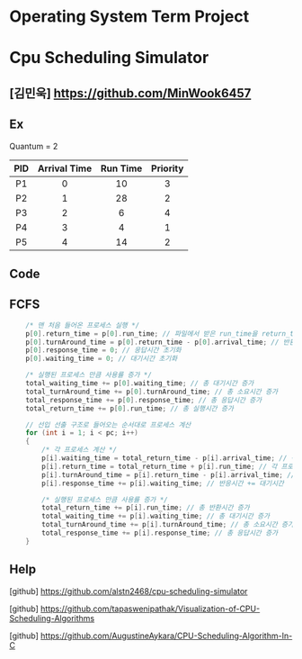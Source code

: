 # Operating System Term Project


# Cpu Scheduling Simulator


## [김민욱] https://github.com/MinWook6457

## Ex
Quantum = 2

|PID|Arrival Time|Run Time|Priority|
|:-:|:-:|:-:|:-:|
|P1|0|10|3|
|P2|1|28|2|
|P3|2|6|4|
|P4|3|4|1|
|P5|4|14|2|


## Code

## FCFS
```C
	/* 맨 처음 들어온 프로세스 실행 */
	p[0].return_time = p[0].run_time; // 파일에서 받은 run_time을 return_time에 대입
	p[0].turnAround_time = p[0].return_time - p[0].arrival_time; // 반환시간 = 실행시간 - 대기시간
	p[0].response_time = 0; // 응답시간 초기화
	p[0].waiting_time = 0; // 대기시간 초기화

	/* 실행된 프로세스 만큼 사용률 증가 */
	total_waiting_time += p[0].waiting_time; // 총 대기시간 증가
	total_turnAround_time += p[0].turnAround_time; // 총 소요시간 증가
	total_response_time += p[0].response_time; // 총 응답시간 증가
	total_return_time += p[0].run_time; // 총 실행시간 증가

	// 선입 선출 구조로 들어오는 순서대로 프로세스 계산
	for (int i = 1; i < pc; i++)
	{
		/* 각 프로세스 계산 */
		p[i].waiting_time = total_return_time - p[i].arrival_time; // 각 프로세스 대기시간 = 총 반환시간 - 도착시간 
		p[i].return_time = total_return_time + p[i].run_time; // 각 프로세스 반환시간 = 총 반환시간 + 실행시간
		p[i].turnAround_time = p[i].return_time - p[i].arrival_time; // 각 프로세스 소요시간 = 각 프로세스 반환시간 - 도착시간
		p[i].response_time += p[i].waiting_time; // 반응시간 += 대기시간

		/* 실행된 프로세스 만큼 사용률 증가 */
		total_return_time += p[i].run_time; // 총 반환시간 증가
		total_waiting_time += p[i].waiting_time; // 총 대기시간 증가
		total_turnAround_time += p[i].turnAround_time; // 총 소요시간 증가
		total_response_time += p[i].response_time; // 총 응답시간 증가
	}
```


## Help
[github] https://github.com/alstn2468/cpu-scheduling-simulator

[github] https://github.com/tapaswenipathak/Visualization-of-CPU-Scheduling-Algorithms

[github] https://github.com/AugustineAykara/CPU-Scheduling-Algorithm-In-C 
